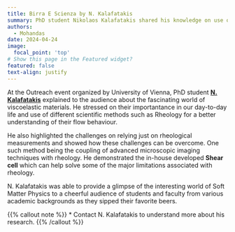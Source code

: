 ```yaml
---
title: Birra E Scienza by N. Kalafatakis
summary: PhD student Nikolaos Kalafatakis shared his knowledge on use of rheology to understand soft materials with general public.
authors:
  - Mohandas
date: 2024-04-24
image:
  focal_point: 'top'
# Show this page in the Featured widget?
featured: false
text-align: justify
---
```


<!--more-->
At the Outreach event organized by University of Vienna, PhD student **[N. Kalafatakis](https://mohan8488.github.io/group-website-test/author/nikolaos-kalafatakis/)** explained to the audience about the fascinating world of viscoelastic materials. He stressed on their importantance in our day-to-day life and use of different scientific methods such as Rheology for a better understanding of their flow behaviour.

He also highlighted the challenges on relying just on rheological measurements and showed how these challenges can be overcome. One such method being the coupling of advanced microscopic imaging techniques with rheology. He demonstrated the in-house developed **Shear cell** which can help solve some of the major limitations associated with rheology. 

N. Kalafatakis was able to provide a glimpse of the interesting world of Soft Matter Physics to a cheerful  audience of students and faculty from various academic backgrounds as they sipped their favorite beers. 

{{% callout note %}}
\* Contact N. Kalafatakis to understand more about his research.
{{% /callout %}}
